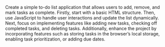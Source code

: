 Create a simple to-do list application that allows users to add, remove, and mark tasks as complete. Firstly, start with a basic HTML structure. Then, use JavaScript to handle user interactions and update the list dynamically. Next, focus on implementing features like adding new tasks, checking off completed tasks, and deleting tasks. Additionally, enhance the project by incorporating features such as storing tasks in the browser’s local storage, enabling task prioritization, or adding due dates.